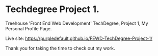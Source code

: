 # Techdegree Project 1.

Treehouse 'Front End Web Development' TechDegree, Project 1, My Personal Profile Page.

Live site: https://purpledefault.github.io/FEWD-TechDegree-Project-1/

Thank you for taking the time to check out my work.
